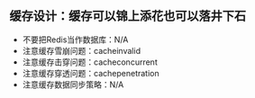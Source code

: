 ## 缓存设计：缓存可以锦上添花也可以落井下石
- 不要把Redis当作数据库：N/A
- 注意缓存雪崩问题：cacheinvalid
- 注意缓存击穿问题：cacheconcurrent
- 注意缓存穿透问题：cachepenetration
- 注意缓存数据同步策略：N/A
